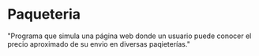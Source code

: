 # Paqueteria
 "Programa que simula una página web donde un usuario puede conocer el precio aproximado de su envio en diversas paqieterías."
